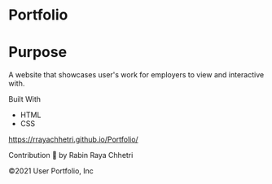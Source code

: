 # Portfolio

# Purpose
 A website that showcases user's work for employers to view and interactive with.

Built With
- HTML
- CSS

https://rrayachhetri.github.io/Portfolio/

Contribution
 📌 by Rabin Raya Chhetri

©️2021 User Portfolio, Inc
